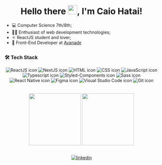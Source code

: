 <h1 align="center">Hello there <img src="https://raw.githubusercontent.com/kaueMarques/kaueMarques/master/hi.gif" width="30px">, I'm Caio Hatai!</h1>

- 💻 Computer Science 7th/8th;
- 👨‍💻 Enthusiast of web development technologies;
- ⚛️ ReactJS student and lover;
- 🚀 Front-End Developer at [Avanade](https://github.com/Avanade)

##

<h3>
🛠️ Tech Stack
</h3>
<div align="center" ><img src="https://img.shields.io/badge/React-20232A?style=for-the-badge&logo=react&logoColor=61DAFB" alt="ReactJS icon" /> <img src="https://img.shields.io/badge/next.js-000000?style=for-the-badge&logo=nextdotjs&logoColor=white" alt="NextJS icon" /> <img src="https://img.shields.io/badge/HTML5-E34F26?style=for-the-badge&logo=html5&logoColor=white" alt="HTML icon" /> <img src="https://img.shields.io/badge/CSS3-1572B6?style=for-the-badge&logo=css3&logoColor=whit" alt="CSS icon"/> <img src="https://img.shields.io/badge/JavaScript-F7DF1E?style=for-the-badge&logo=javascript&logoColor=black" alt="JavaScript icon" /> <img src="https://img.shields.io/badge/TypeScript-007ACC?style=for-the-badge&logo=typescript&logoColor=white" alt="Typescript icon" /> <img src="https://img.shields.io/badge/styled--components-DB7093?style=for-the-badge&logo=styled-components&logoColor=white" alt="Styled-Components icon" /> <img src="https://img.shields.io/badge/Sass-CC6699?style=for-the-badge&logo=sass&logoColor=white" alt="Sass icon" /> <img src="https://img.shields.io/badge/React_Native-20232A?style=for-the-badge&logo=react&logoColor=61DAFB" alt="React Native icon" /> <img src="https://img.shields.io/badge/Figma-F24E1E?style=for-the-badge&logo=figma&logoColor=white" alt="Figma icon" /> <img src="https://img.shields.io/badge/Visual_Studio_Code-0078D4?style=for-the-badge&logo=visual%20studio%20code&logoColor=white" alt="Visual Studio Code icon" /> <img src="https://img.shields.io/badge/GIT-E44C30?style=for-the-badge&logo=git&logoColor=white" alt="Git icon" /></div>

</a>
<br />
<br />

<div align="center">
<a href="https://github.com/caioharuo?tab=repositories"><img src="https://github-readme-stats.vercel.app/api?username=caioharuo&show_icons=true&theme=dracula" height="170px" /></a>
<a href="https://github.com/caioharuo?tab=repositories"><img src="https://github-readme-stats.vercel.app/api/top-langs/?username=caioharuo&layout=compact&theme=dracula" height="170px" />
</a>
</div>

##

<div align="center"> 
  <a href="https://www.linkedin.com/in/caio-haruo/" target="_blank">
    <img align="center" src="https://img.shields.io/badge/LinkedIn-0077B5?style=for-the-badge&logo=linkedin&logoColor=white" alt="linkedin"/>
  </a>
</div>


